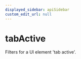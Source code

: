 ```yaml
---
displayed_sidebar: apiSidebar
custom_edit_url: null
---
```

# tabActive

Filters for a UI element 'tab active'.

